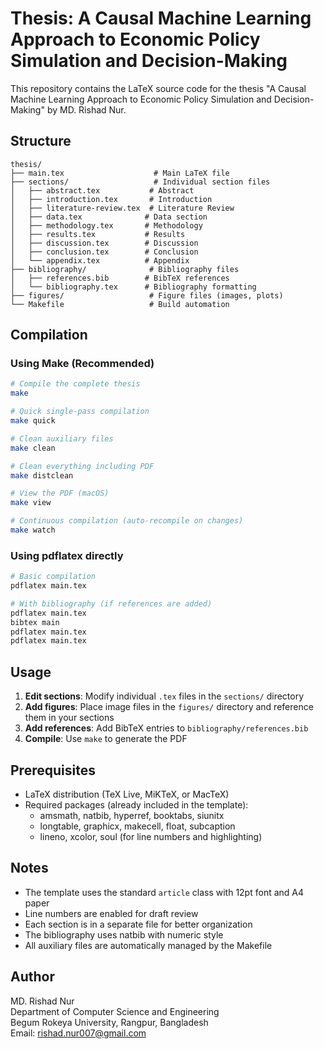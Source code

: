 # Thesis: A Causal Machine Learning Approach to Economic Policy Simulation and Decision-Making

This repository contains the LaTeX source code for the thesis "A Causal Machine Learning Approach to Economic Policy Simulation and Decision-Making" by MD. Rishad Nur.

## Structure

```
thesis/
├── main.tex                    # Main LaTeX file
├── sections/                   # Individual section files
│   ├── abstract.tex           # Abstract
│   ├── introduction.tex       # Introduction
│   ├── literature-review.tex  # Literature Review
│   ├── data.tex              # Data section
│   ├── methodology.tex       # Methodology
│   ├── results.tex           # Results
│   ├── discussion.tex        # Discussion
│   ├── conclusion.tex        # Conclusion
│   └── appendix.tex          # Appendix
├── bibliography/              # Bibliography files
│   ├── references.bib        # BibTeX references
│   └── bibliography.tex      # Bibliography formatting
├── figures/                   # Figure files (images, plots)
└── Makefile                   # Build automation
```

## Compilation

### Using Make (Recommended)

```bash
# Compile the complete thesis
make

# Quick single-pass compilation
make quick

# Clean auxiliary files
make clean

# Clean everything including PDF
make distclean

# View the PDF (macOS)
make view

# Continuous compilation (auto-recompile on changes)
make watch
```

### Using pdflatex directly

```bash
# Basic compilation
pdflatex main.tex

# With bibliography (if references are added)
pdflatex main.tex
bibtex main
pdflatex main.tex
pdflatex main.tex
```

## Usage

1. **Edit sections**: Modify individual `.tex` files in the `sections/` directory
2. **Add figures**: Place image files in the `figures/` directory and reference them in your sections
3. **Add references**: Add BibTeX entries to `bibliography/references.bib`
4. **Compile**: Use `make` to generate the PDF

## Prerequisites

- LaTeX distribution (TeX Live, MiKTeX, or MacTeX)
- Required packages (already included in the template):
  - amsmath, natbib, hyperref, booktabs, siunitx
  - longtable, graphicx, makecell, float, subcaption
  - lineno, xcolor, soul (for line numbers and highlighting)

## Notes

- The template uses the standard `article` class with 12pt font and A4 paper
- Line numbers are enabled for draft review
- Each section is in a separate file for better organization
- The bibliography uses natbib with numeric style
- All auxiliary files are automatically managed by the Makefile

## Author

MD. Rishad Nur  
Department of Computer Science and Engineering  
Begum Rokeya University, Rangpur, Bangladesh  
Email: rishad.nur007@gmail.com
